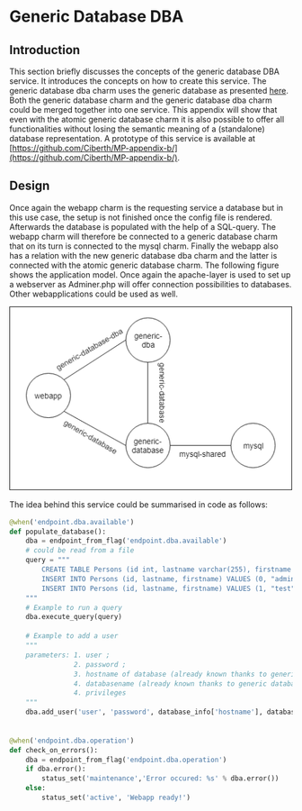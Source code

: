 # Generic Database DBA

## Introduction 

This section briefly discusses the concepts of the generic database DBA service. It introduces the concepts on how to create this service. The generic database dba charm uses the generic database as presented [here](https://github.com/Ciberth/gdb-use-case). Both the generic database charm and the generic database dba charm could be merged together into one service. This appendix will show that even with the atomic generic database charm it is also possible to offer all functionalities without losing the semantic meaning of a (standalone) database representation. A prototype of this service is available at [https://github.com/Ciberth/MP-appendix-b/](https://github.com/Ciberth/MP-appendix-b/).


## Design 

Once again the webapp charm is the requesting service a database but in this use case, the setup is not finished once the config file is rendered. Afterwards the database is populated with the help of a SQL-query. The webapp charm will therefore be connected to a generic database charm that on its turn is connected to the mysql charm. Finally the webapp also has a relation with the new generic database dba charm and the latter is connected with the atomic generic database charm. The following figure shows the application model. Once again the apache-layer is used to set up a webserver as Adminer.php will offer connection possibilities to databases. Other webapplications could be used as well.

![Application model](appendixb.png)

The idea behind this service could be summarised in code as follows:

```python
@when('endpoint.dba.available')
def populate_database():
    dba = endpoint_from_flag('endpoint.dba.available')
    # could be read from a file
    query = """
        CREATE TABLE Persons (id int, lastname varchar(255), firstname varchar(255));
        INSERT INTO Persons (id, lastname, firstname) VALUES (0, "admin", "admin");
        INSERT INTO Persons (id, lastname, firstname) VALUES (1, "test", "test");
    """
    # Example to run a query
    dba.execute_query(query)

    # Example to add a user
    """
    parameters: 1. user ; 
                2. password ; 
                3. hostname of database (already known thanks to generic database)
                4. databasename (already known thanks to generic database)
                4. privileges
    """
    dba.add_user('user', 'password', database_info['hostname'], database_info['dbname'], "ALL PRIVILEGES")
    

@when('endpoint.dba.operation')
def check_on_errors():
    dba = endpoint_from_flag('endpoint.dba.operation')
    if dba.error():
        status_set('maintenance','Error occured: %s' % dba.error())
    else:
        status_set('active', 'Webapp ready!')
```